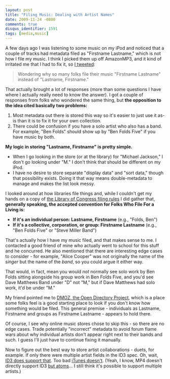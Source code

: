 ```yaml
---
layout: post
title: "Filing Music: Dealing with Artist Names"
date: 2009-11-24 -0800
comments: true
disqus_identifier: 1591
tags: [media,music]
---
```

A few days ago I was listening to some music on my iPod and noticed that
a couple of tracks had metadata filed as "Firstname Lastname," which is
not how I file my music. I think I picked them up off AmazonMP3, and it
kind of irritated me that I had to fix it, so [I
tweeted](http://twitter.com/tillig/status/5898128427):

> Wondering why so many folks file their music "Firstname Lastname"
> instead of "Lastname, Firstname."

That actually brought a lot of responses (more than some questions I
have where I actually really need to know the answer). I got a couple of
responses from folks who wondered the same thing, but **the opposition
to the idea cited basically two problems:**

1.  Most metadata out there is stored this way so it's easier to just
    use it as-is than it is to fix it for your own collection.
2.  There could be confusion if you have a solo artist who also has a
    band. For example, "Ben Folds" should show up by "Ben Folds Five" if
    you have music by both.

**My logic in storing "Lastname, Firstname" is pretty simple.**

-   When I go looking in the store (or at the library) for "Michael
    Jackson," I don't go looking under "M." I don't think that should be
    different on my iPod.
-   I have no desire to store separate "display data" and "sort data,"
    though that possibility exists. Doing it that way means
    double-metadata to manage and makes the list look messy.

I looked around at how libraries file things and, while I couldn't get
my hands on a copy of [the Library of Congress filing
rules](http://www.loc.gov/cds/catman.html) I did gather that,
**generally speaking, the accepted convention for Folks Who File For a
Living is:**

-   **If it's an individual person: Lastname, Firstname** (e.g., "Folds,
    Ben")
-   **If it's a collective, corporation, or group: Firstname Lastname**
    (e.g., "Ben Folds Five" or "Steve Miller Band")

That's actually how I have my music filed, and that makes sense to me. I
contacted a good friend of mine who actually went to school for this
stuff and he concurred. He also mentioned that there are interesting
edge cases to consider - for example, "Alice Cooper" was not originally
the name of the *singer* but the name of the *band*, so you could argue
it either way.

That would, in fact, mean you would *not* normally see solo work by Ben
Folds sitting alongside his group work in Ben Folds Five, and you'd see
Dave Matthews Band under "D" not "M," but if Dave Matthews had solo
work, it'd be under "M."

My friend pointed me to [DMOZ, the Open Directory
Project](http://www.dmoz.org/), which is a place some folks feel is a
good starting place to look if you don't know how something would be
filed. This general premise - individuals as Lastname, Firstname and
groups as Firstname Lastname - appears to hold there.

Of course, I see why online music stores chose to skip this - so there
are no edge cases. Trade potentially "incorrect" metadata to avoid forum
flame wars about why individual artists don't appear right next to their
bands and such. I guess I'll just have to continue fixing it manually.

Now to figure out the best way to store artist collaborations - duets,
for example. If only there were multiple artist fields in the ID3 spec.
Oh, wait, [ID3 does support
that](http://www.id3.org/id3v2.3.0#head-a0ac5e01361fd414b67a39130716fea4c970e004).
Too bad [iTunes doesn't](http://www.id3.org/iTunes). (Yeah, I know, MP4
doesn't directly support ID3 [but
atoms](http://atomicparsley.sourceforge.net/mpeg-4files.html)... I still
think it's possible to support multiple artists.)

